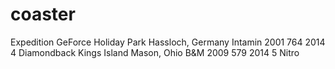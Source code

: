# coaster
Expedition GeForce	Holiday Park	Hassloch, Germany	Intamin	2001	764	2014
4	Diamondback	Kings Island	Mason, Ohio	B&M	2009	579	2014
5	Nitro
